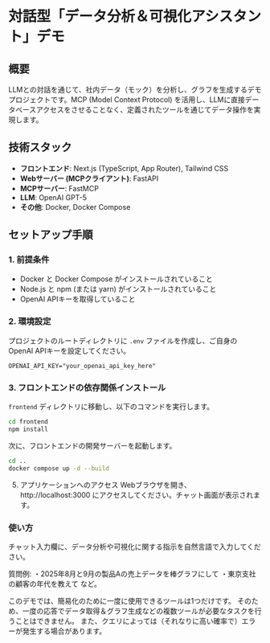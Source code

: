 # 対話型「データ分析＆可視化アシスタント」デモ

## 概要

LLMとの対話を通じて、社内データ（モック）を分析し、グラフを生成するデモプロジェクトです。MCP (Model Context Protocol) を活用し、LLMに直接データベースアクセスをさせることなく、定義されたツールを通じてデータ操作を実現します。

## 技術スタック

- **フロントエンド**: Next.js (TypeScript, App Router), Tailwind CSS
- **Webサーバー (MCPクライアント)**: FastAPI
- **MCPサーバー**: FastMCP
- **LLM**: OpenAI GPT-5
- **その他**: Docker, Docker Compose

## セットアップ手順

### 1. 前提条件

- Docker と Docker Compose がインストールされていること
- Node.js と npm (または yarn) がインストールされていること
- OpenAI APIキーを取得していること

### 2. 環境設定

プロジェクトのルートディレクトリに `.env` ファイルを作成し、ご自身のOpenAI APIキーを設定してください。

```
OPENAI_API_KEY="your_openai_api_key_here"
```

### 3. フロントエンドの依存関係インストール

`frontend` ディレクトリに移動し、以下のコマンドを実行します。

```bash
cd frontend
npm install
```
次に、フロントエンドの開発サーバーを起動します。
```bash
cd ..
docker compose up -d --build
```


5. アプリケーションへのアクセス
Webブラウザを開き、 http://localhost:3000 にアクセスしてください。チャット画面が表示されます。

### 使い方
チャット入力欄に、データ分析や可視化に関する指示を自然言語で入力してください。

質問例:
・2025年8月と9月の製品Aの売上データを棒グラフにして
・東京支社の顧客の年代を教えて
など。

このデモでは、簡易化のために一度に使用できるツールは1つだけです。
そのため、一度の応答でデータ取得＆グラフ生成などの複数ツールが必要なタスクを行うことはできません。
また、クエリによっては（それなりに高い確率で）エラーが発生する場合があります。